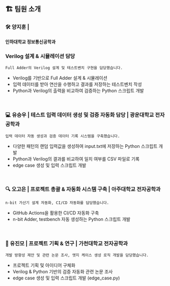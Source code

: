 ## 🏗️ 팀원 소개
### 🛠️ 양지훈 | 
#### 인하대학교 정보통신공학과  
### Verilog 설계 & 시뮬레이션 담당
`Full Adder의 Verilog 설계 및 테스트벤치 구현을 담당했습니다.`
- Verilog를 기반으로 Full Adder 설계 & 시뮬레이션
- 입력 데이터를 받아 연산을 수행하고 결과를 저장하는 테스트벤치 작성 
- Python과 Verilog의 출력을 비교하여 검증하는 Python 스크립트 개발 


<br>

### 💻 유승우 | 테스트 입력 데이터 생성 및 검증 자동화 담당 | 광운대학교 전자공학과
`입력 데이터 자동 생성과 검증 데이터 기록 시스템을 구축했습니다.`  
- 다양한 패턴의 랜덤 입력값을 생성하여 input.txt에 저장하는 Python 스크립트 개발
- Python과 Verilog의 결과를 비교하여 일치 여부를 CSV 파일로 기록 
- edge case 생성 및 입력 스크립트 개발 

<br>

### 🔍 오고은 | 프로젝트 총괄 & 자동화 시스템 구축 | 아주대학교 전자공학과  
`n-bit 가산기 설계 자동화, CI/CD 자동화를 담당했습니다.`
- GitHub Actions을 활용한 CI/CD 자동화 구축
- n-bit Adder, testbench 자동 생성하는 Python 스크립트 개발
<br>

### 🚀 유진모 | 프로젝트 기획 & 연구 | 가천대학교 전자공학과
`개발 방향성 제안 및 관련 논문 조사, 엣지 케이스 생성 로직 개발을 담당했습니다.`
- 프로젝트 기획 및 아이디어 구체화
- Verilog & Python 기반의 검증 자동화 관련 논문 조사
- edge case 생성 및 입력 스크립트 개발 (edge_case.py)
<br>
